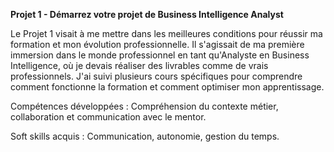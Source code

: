 **Projet 1 - Démarrez votre projet de Business Intelligence Analyst**

Le Projet 1 visait à me mettre dans les meilleures conditions pour réussir ma formation et mon évolution professionnelle. 
Il s'agissait de ma première immersion dans le monde professionnel en tant qu'Analyste en Business Intelligence, où je devais 
réaliser des livrables comme de vrais professionnels.
J'ai suivi plusieurs cours spécifiques pour comprendre comment fonctionne la formation et comment optimiser mon apprentissage.

Compétences développées : Compréhension du contexte métier, collaboration et communication avec le mentor.

Soft skills acquis : Communication, autonomie, gestion du temps.

